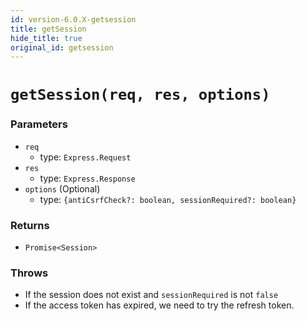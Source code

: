 ```yaml
---
id: version-6.0.X-getsession
title: getSession
hide_title: true
original_id: getsession
---
```


# ``getSession(req, res, options)``
### Parameters
- ``req`` 
  - type: ``Express.Request``
- ``res`` 
  - type: ``Express.Response``
- ``options`` (Optional)
  - type: ``{antiCsrfCheck?: boolean, sessionRequired?: boolean}``

### Returns
- ``Promise<Session>``

### Throws
- If the session does not exist and `sessionRequired` is not `false`
- If the access token has expired, we need to try the refresh token.